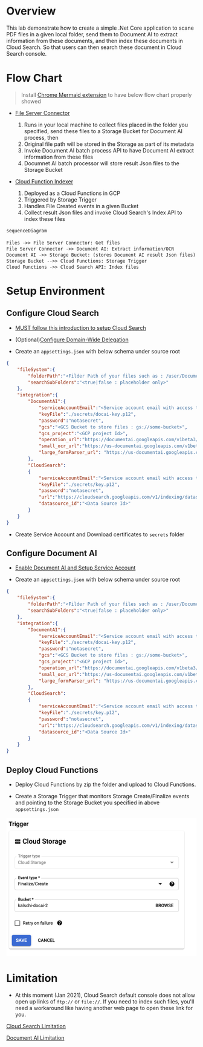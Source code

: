 # Overview

This lab demonstrate how to create a simple .Net Core application to scane PDF files in a given local folder, send them to Document AI to extract information from these documents, and then index these documents in Cloud Search. So that users can then search these document in Cloud Search console.


# Flow Chart

> Install [Chrome Mermaid extension](https://chrome.google.com/webstore/detail/mermaid-diagrams/phfcghedmopjadpojhmmaffjmfiakfil) to have below flow chart properly showed

* [File Server Connector](./docai-search/document-ai-processor/)

    1. Runs in your local machine to collect files placed in the folder you specified, send these files to a Storage Bucket for Document AI process, then
    2. Original file path will be stored in the Storage as part of its metadata
    3. Invoke Document AI batch process API to have Document AI extract information from these files
    4. Documnet AI batch processor will store result Json files to the Storage Bucket


* [Cloud Function Indexer](./docai-search/function-indexer)

    1. Deployed as a Cloud Functions in GCP
    2. Triggered by Storage Trigger
    3. Handles File Created events in a given Bucket
    4. Collect result Json files and invoke Cloud Search's Index API to index these files

```mermaid
sequenceDiagram 

Files ->> File Server Connector: Get files
File Server Connector ->> Document AI: Extract information/OCR
Document AI ->> Storage Bucket: (stores Document AI result Json files)
Storage Bucket -->> Cloud Functions: Storage Trigger
Cloud Functions ->> Cloud Search API: Index files
```



# Setup Environment

## Configure Cloud Search


* [MUST follow this introduction to setup Cloud Search](https://developers.google.com/cloud-search/docs/guides/project-setup)

* (Optional)[Configure Domain-Wide Delegation](https://admin.google.com/u/2/ac/owl/domainwidedelegation)

* Create an `appsettings.json` with below schema under source root

```json
{
    "fileSystem":{
        "folderPath":"<Filder Path of your files such as : /user/Documents/some-folder>",
        "searchSubFolders":"<true|false : placeholder only>"
    },
    "integration":{
        "DocumentAI":{
            "serviceAccountEmail":"<Service account email with access to Document AI API and GCS bucket>",
            "keyFile":"./secrets/docai-key.p12",
            "password":"notasecret",
            "gcs":"<GCS Bucket to store files : gs://some-bucket>",
            "gcs_project":"<GCP project Id>",
            "operation_url":"https://documentai.googleapis.com/v1beta3/projects/<Project Number>/locations/us/operations/",
            "small_ocr_url":"https://us-documentai.googleapis.com/v1beta3/projects/<Project Number>/locations/us/processors/<Processor ID>:process",
            "large_formParser_url": "https://us-documentai.googleapis.com/v1beta3/projects/<Project Number>/locations/us/processors/<Processor ID>:batchProcess"
        },
        "CloudSearch":
        {
            "serviceAccountEmail":"<Service account email with access to Cloud Search API and GCS bucket>",
            "keyFile":"./secrets/key.p12",
            "password":"notasecret",
            "url":"https://cloudsearch.googleapis.com/v1/indexing/datasources/<Data Source Id>/items",
            "datasource_id":"<Data Source Id>"
        }
    }
}
```

* Create Service Account and Download certificates to `secrets` folder


## Configure Document AI

* [Enable Document AI and Setup Service Account](https://cloud.google.com/document-ai/docs/setup)

* Create an `appsettings.json` with below schema under source root

```json
{
    "fileSystem":{
        "folderPath":"<Filder Path of your files such as : /user/Documents/some-folder>",
        "searchSubFolders":"<true|false : placeholder only>"
    },
    "integration":{
        "DocumentAI":{
            "serviceAccountEmail":"<Service account email with access to Document AI API and GCS bucket>",
            "keyFile":"./secrets/docai-key.p12",
            "password":"notasecret",
            "gcs":"<GCS Bucket to store files : gs://some-bucket>",
            "gcs_project":"<GCP project Id>",
            "operation_url":"https://documentai.googleapis.com/v1beta3/projects/<Project Number>/locations/us/operations/",
            "small_ocr_url":"https://us-documentai.googleapis.com/v1beta3/projects/<Project Number>/locations/us/processors/<Processor ID>:process",
            "large_formParser_url": "https://us-documentai.googleapis.com/v1beta3/projects/<Project Number>/locations/us/processors/<Processor ID>:batchProcess"
        },
        "CloudSearch":
        {
            "serviceAccountEmail":"<Service account email with access to Cloud Search API and GCS bucket>",
            "keyFile":"./secrets/key.p12",
            "password":"notasecret",
            "url":"https://cloudsearch.googleapis.com/v1/indexing/datasources/<Data Source Id>/items",
            "datasource_id":"<Data Source Id>"
        }
    }
}
```

## Deploy Cloud Functions

* Deploy Cloud Functions by zip the folder and upload to Cloud Functions.

* Create a Storage Trigger that monitors Storage Create/Finalize events and pointing to the Storage Bucket you specified in above `appsettings.json`


<img src="./docai-search/assets/setup-storage-trigger.png" />


# Limitation

* At this moment (Jan 2021), Cloud Search default console does not allow open up links of `ftp://` or `file://`. If you need to index such files, you'll need a workaround like having another web page to open these link for you.

[Cloud Search Limitation](https://developers.google.com/cloud-search/docs/reference/limits)

[Document AI Limitation](https://cloud.google.com/document-ai/quotas)